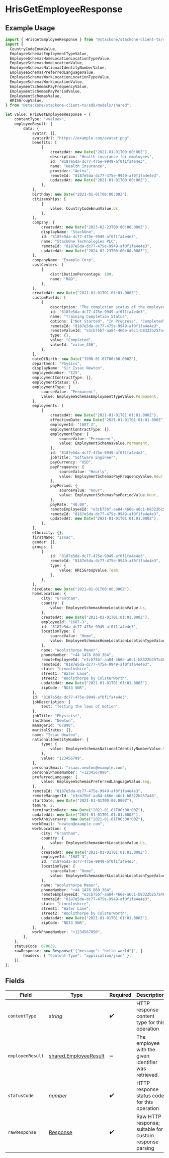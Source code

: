 # HrisGetEmployeeResponse

## Example Usage

```typescript
import { HrisGetEmployeeResponse } from "@stackone/stackone-client-ts/sdk/models/operations";
import {
  CountryCodeEnumValue,
  EmployeeSchemasEmploymentTypeValue,
  EmployeeSchemasHomeLocationLocationTypeValue,
  EmployeeSchemasHomeLocationValue,
  EmployeeSchemasNationalIdentityNumberValue,
  EmployeeSchemasPreferredLanguageValue,
  EmployeeSchemasWorkLocationLocationTypeValue,
  EmployeeSchemasWorkLocationValue,
  EmploymentSchemasPayFrequencyValue,
  EmploymentSchemasPayPeriodValue,
  EmploymentSchemasValue,
  HRISGroupValue,
} from "@stackone/stackone-client-ts/sdk/models/shared";

let value: HrisGetEmployeeResponse = {
    contentType: "<value>",
    employeeResult: {
        data: {
            avatar: {},
            avatarUrl: "https://example.com/avatar.png",
            benefits: [
                {
                    createdAt: new Date("2021-01-01T00:00:00Z"),
                    description: "Health insurance for employees",
                    id: "8187e5da-dc77-475e-9949-af0f1fa4e4e3",
                    name: "Health Insurance",
                    provider: "Aetna",
                    remoteId: "8187e5da-dc77-475e-9949-af0f1fa4e4e3",
                    updatedAt: new Date("2021-01-01T00:00:00Z"),
                },
            ],
            birthday: new Date("2021-01-01T00:00:00Z"),
            citizenships: [
                {
                    value: CountryCodeEnumValue.Us,
                },
            ],
            company: {
                createdAt: new Date("2023-02-23T00:00:00.000Z"),
                displayName: "StackOne",
                id: "8187e5da-dc77-475e-9949-af0f1fa4e4e3",
                name: "StackOne Technologies PLC",
                remoteId: "8187e5da-dc77-475e-9949-af0f1fa4e4e3",
                updatedAt: new Date("2024-02-23T00:00:00.000Z"),
            },
            companyName: "Example Corp",
            costCenters: [
                {
                    distributionPercentage: 100,
                    name: "R&D",
                },
            ],
            createdAt: new Date("2021-01-01T01:01:01.000Z"),
            customFields: [
                {
                    description: "The completion status of the employee's training.",
                    id: "8187e5da-dc77-475e-9949-af0f1fa4e4e3",
                    name: "Training Completion Status",
                    options: ["Not Started", "In Progress", "Completed", "Overdue"],
                    remoteId: "8187e5da-dc77-475e-9949-af0f1fa4e4e3",
                    remoteValueId: "e3cb75bf-aa84-466e-a6c1-b8322b257a48",
                    type: {},
                    value: "Completed",
                    valueId: "value_456",
                },
            ],
            dateOfBirth: new Date("1990-01-01T00:00.000Z"),
            department: "Physics",
            displayName: "Sir Issac Newton",
            employeeNumber: "125",
            employmentContractType: {},
            employmentStatus: {},
            employmentType: {
                sourceValue: "Permanent",
                value: EmployeeSchemasEmploymentTypeValue.Permanent,
            },
            employments: [
                {
                    createdAt: new Date("2021-01-01T01:01:01.000Z"),
                    effectiveDate: new Date("2021-01-01T01:01:01.000Z"),
                    employeeId: "1687-3",
                    employmentContractType: {},
                    employmentType: {
                        sourceValue: "Permanent",
                        value: EmploymentSchemasValue.Permanent,
                    },
                    id: "8187e5da-dc77-475e-9949-af0f1fa4e4e3",
                    jobTitle: "Software Engineer",
                    payCurrency: "USD",
                    payFrequency: {
                        sourceValue: "Hourly",
                        value: EmploymentSchemasPayFrequencyValue.Hourly,
                    },
                    payPeriod: {
                        sourceValue: "Hour",
                        value: EmploymentSchemasPayPeriodValue.Hour,
                    },
                    payRate: "40.00",
                    remoteEmployeeId: "e3cb75bf-aa84-466e-a6c1-b8322b257a48",
                    remoteId: "8187e5da-dc77-475e-9949-af0f1fa4e4e3",
                    updatedAt: new Date("2021-01-01T01:01:01.000Z"),
                },
            ],
            ethnicity: {},
            firstName: "Issac",
            gender: {},
            groups: [
                {
                    id: "8187e5da-dc77-475e-9949-af0f1fa4e4e3",
                    remoteId: "8187e5da-dc77-475e-9949-af0f1fa4e4e3",
                    type: {
                        value: HRISGroupValue.Team,
                    },
                },
            ],
            hireDate: new Date("2021-01-01T00:00.000Z"),
            homeLocation: {
                city: "Grantham",
                country: {
                    value: EmployeeSchemasHomeLocationValue.Us,
                },
                createdAt: new Date("2021-01-01T01:01:01.000Z"),
                employeeId: "1687-3",
                id: "8187e5da-dc77-475e-9949-af0f1fa4e4e3",
                locationType: {
                    sourceValue: "Home",
                    value: EmployeeSchemasHomeLocationLocationTypeValue.Home,
                },
                name: "Woolsthorpe Manor",
                phoneNumber: "+44 1476 860 364",
                remoteEmployeeId: "e3cb75bf-aa84-466e-a6c1-b8322b257a48",
                remoteId: "8187e5da-dc77-475e-9949-af0f1fa4e4e3",
                state: "Lincolnshire",
                street1: "Water Lane",
                street2: "Woolsthorpe by Colsterworth",
                updatedAt: new Date("2021-01-01T01:01:01.000Z"),
                zipCode: "NG33 5NR",
            },
            id: "8187e5da-dc77-475e-9949-af0f1fa4e4e3",
            jobDescription: {
                text: "Testing the laws of motion",
            },
            jobTitle: "Physicist",
            lastName: "Newton",
            managerId: "67890",
            maritalStatus: {},
            name: "Issac Newton",
            nationalIdentityNumber: {
                type: {
                    value: EmployeeSchemasNationalIdentityNumberValue.Ssn,
                },
                value: "123456789",
            },
            personalEmail: "isaac.newton@example.com",
            personalPhoneNumber: "+1234567890",
            preferredLanguage: {
                value: EmployeeSchemasPreferredLanguageValue.Eng,
            },
            remoteId: "8187e5da-dc77-475e-9949-af0f1fa4e4e3",
            remoteManagerId: "e3cb75bf-aa84-466e-a6c1-b8322b257a48",
            startDate: new Date("2021-01-01T00:00.000Z"),
            tenure: 2,
            terminationDate: new Date("2021-01-01T00:00:00Z"),
            updatedAt: new Date("2021-01-01T01:01:01.000Z"),
            workAnniversary: new Date("2021-01-01T00:00:00Z"),
            workEmail: "newton@example.com",
            workLocation: {
                city: "Grantham",
                country: {
                    value: EmployeeSchemasWorkLocationValue.Us,
                },
                createdAt: new Date("2021-01-01T01:01:01.000Z"),
                employeeId: "1687-3",
                id: "8187e5da-dc77-475e-9949-af0f1fa4e4e3",
                locationType: {
                    sourceValue: "Home",
                    value: EmployeeSchemasWorkLocationLocationTypeValue.Home,
                },
                name: "Woolsthorpe Manor",
                phoneNumber: "+44 1476 860 364",
                remoteEmployeeId: "e3cb75bf-aa84-466e-a6c1-b8322b257a48",
                remoteId: "8187e5da-dc77-475e-9949-af0f1fa4e4e3",
                state: "Lincolnshire",
                street1: "Water Lane",
                street2: "Woolsthorpe by Colsterworth",
                updatedAt: new Date("2021-01-01T01:01:01.000Z"),
                zipCode: "NG33 5NR",
            },
            workPhoneNumber: "+1234567890",
        },
    },
    statusCode: 670638,
    rawResponse: new Response('{"message": "hello world"}', {
        headers: { "Content-Type": "application/json" },
    }),
};
```

## Fields

| Field                                                                 | Type                                                                  | Required                                                              | Description                                                           |
| --------------------------------------------------------------------- | --------------------------------------------------------------------- | --------------------------------------------------------------------- | --------------------------------------------------------------------- |
| `contentType`                                                         | *string*                                                              | :heavy_check_mark:                                                    | HTTP response content type for this operation                         |
| `employeeResult`                                                      | [shared.EmployeeResult](../../../sdk/models/shared/employeeresult.md) | :heavy_minus_sign:                                                    | The employee with the given identifier was retrieved.                 |
| `statusCode`                                                          | *number*                                                              | :heavy_check_mark:                                                    | HTTP response status code for this operation                          |
| `rawResponse`                                                         | [Response](https://developer.mozilla.org/en-US/docs/Web/API/Response) | :heavy_check_mark:                                                    | Raw HTTP response; suitable for custom response parsing               |